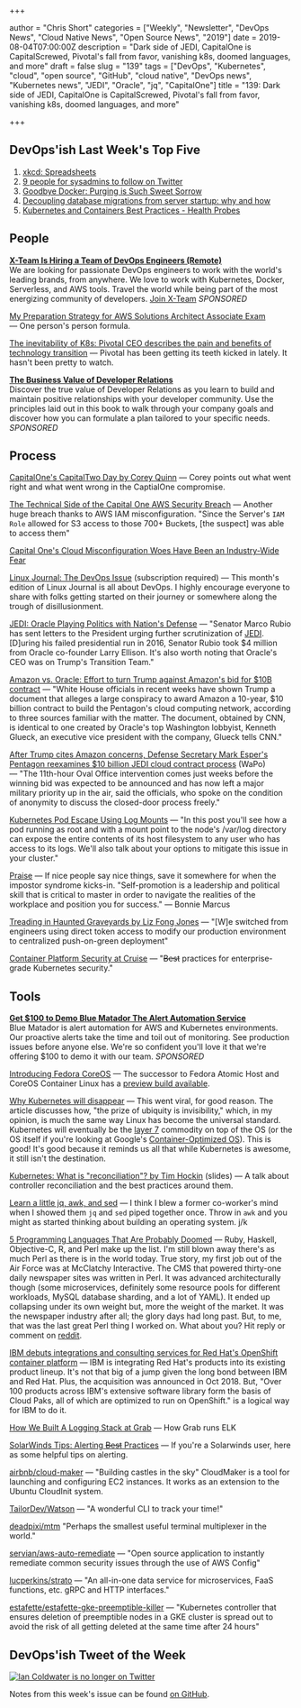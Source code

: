 +++

author = "Chris Short"
categories = ["Weekly", "Newsletter", "DevOps News", "Cloud Native News", "Open Source News", "2019"]
date = 2019-08-04T07:00:00Z
description = "Dark side of JEDI, CapitalOne is CapitalScrewed, Pivotal's fall from favor, vanishing k8s, doomed languages, and more"
draft = false
slug = "139"
tags = ["DevOps", "Kubernetes", "cloud", "open source", "GitHub", "cloud native", "DevOps news", "Kubernetes news", "JEDI", "Oracle", "jq", "CapitalOne"]
title = "139: Dark side of JEDI, CapitalOne is CapitalScrewed, Pivotal's fall from favor, vanishing k8s, doomed languages, and more"

+++

## DevOps'ish Last Week's Top Five

1. [xkcd: Spreadsheets](https://xkcd.com/2180/)
1. [9 people for sysadmins to follow on Twitter](https://opensource.com/article/19/7/twitter-sysadmins)
1. [Goodbye Docker: Purging is Such Sweet Sorrow](https://zwischenzugs.com/2019/07/27/goodbye-docker-purging-is-such-sweet-sorrow/)
1. [Decoupling database migrations from server startup: why and how](https://pythonspeed.com/articles/schema-migrations-server-startup/)
1. [Kubernetes and Containers Best Practices - Health Probes](https://www.magalix.com/blog/kubernetes-and-containers-best-practices-health-probes)

## People

[**X-Team Is Hiring a Team of DevOps Engineers (Remote)**](https://cshort.co/2GImsty)  
We are looking for passionate DevOps engineers to work with the world's leading brands, from anywhere. We love to work with Kubernetes, Docker, Serverless, and AWS tools. Travel the world while being part of the most energizing community of developers. [Join X-Team](https://x-team.com/remote-devops-engineer-jobs/?utm_source=devopsish&utm_medium=email-ad) *SPONSORED*

[My Preparation Strategy for AWS Solutions Architect Associate Exam](https://sumit-ghosh.com/articles/aws-solutions-architect-associate-preparation/) — One person's person formula.

[The inevitability of K8s: Pivotal CEO describes the pain and benefits of technology transition](https://www.theregister.co.uk/2019/07/29/pivotal_ceo_interview/) — Pivotal has been getting its teeth kicked in lately. It hasn't been pretty to watch.

[**The Business Value of Developer Relations**](https://cshort.co/2K9XsgV)  
Discover the true value of Developer Relations as you learn to build and maintain positive relationships with your developer community. Use the principles laid out in this book to walk through your company goals and discover how you can formulate a plan tailored to your specific needs. *SPONSORED*

## Process

[CapitalOne's CapitalTwo Day by Corey Quinn](https://www.lastweekinaws.com/blog/capitalones-capitaltwo-day/) — Corey points out what went right and what went wrong in the CaptialOne compromise.

[The Technical Side of the Capital One AWS Security Breach](https://start.jcolemorrison.com/the-technical-side-of-the-capital-one-aws-security-breach/) — Another huge breach thanks to AWS IAM misconfiguration. "Since the Server's `IAM Role` allowed for S3 access to those 700+ Buckets, [the suspect] was able to access them"

[Capital One's Cloud Misconfiguration Woes Have Been an Industry-Wide Fear](https://thenewstack.io/capital-ones-cloud-misconfiguration-woes-have-been-an-industry-wide-fear/)

[Linux Journal: The DevOps Issue](https://www.linuxjournal.com/content/devops-issue?utm_source=devopsish&utm_medium=newsletter&utm_campaign=139) (subscription required) — This month's edition of Linux Journal is all about DevOps. I highly encourage everyone to share with folks getting started on their journey or somewhere along the trough of disillusionment.

[JEDI: Oracle Playing Politics with Nation's Defense](https://chrisshort.net/use-the-force-larry-oracle-playing-politics-with-nations-defense/?utm_source=devopsish&utm_medium=newsletter&utm_campaign=139) — "Senator Marco Rubio has sent letters to the President urging further scrutinization of [JEDI](https://devopsish.com/tags/jedi/). [D]uring his failed presidential run in 2016, Senator Rubio took $4 million from Oracle co-founder Larry Ellison. It's also worth noting that Oracle's CEO was on Trump's Transition Team."

[Amazon vs. Oracle: Effort to turn Trump against Amazon's bid for $10B contract](https://www.cnn.com/2019/07/26/politics/oracle-trump-amazon-defense-contract-conspiracy/index.html) — "White House officials in recent weeks have shown Trump a document that alleges a large conspiracy to award Amazon a 10-year, $10 billion contract to build the Pentagon's cloud computing network, according to three sources familiar with the matter. The document, obtained by CNN, is identical to one created by Oracle's top Washington lobbyist, Kenneth Glueck, an executive vice president with the company, Glueck tells CNN."

[After Trump cites Amazon concerns, Defense Secretary Mark Esper's Pentagon reexamines $10 billion JEDI cloud contract process](https://www.washingtonpost.com/business/2019/08/01/after-trump-cites-amazon-concerns-pentagon-re-examines-billion-jedi-cloud-contract-process/?utm_term=.4efc4954fd9a) (WaPo) — "The 11th-hour Oval Office intervention comes just weeks before the winning bid was expected to be announced and has now left a major military priority up in the air, said the officials, who spoke on the condition of anonymity to discuss the closed-door process freely."

[Kubernetes Pod Escape Using Log Mounts](https://blog.aquasec.com/kubernetes-security-pod-escape-log-mounts) — "In this post you'll see how a pod running as root and with a mount point to the node's /var/log directory can expose the entire contents of its host filesystem to any user who has access to its logs. We'll also talk about your options to mitigate this issue in your cluster."

[Praise](https://devopsish.com/praise/) — If nice people say nice things, save it somewhere for when the impostor syndrome kicks-in. "Self-promotion is a leadership and political skill that is critical to master in order to navigate the realities of the workplace and position you for success." ― Bonnie Marcus

[Treading in Haunted Graveyards by Liz Fong Jones](https://www.honeycomb.io/blog/treading-in-haunted-graveyards/) — "[W]e switched from engineers using direct token access to modify our production environment to centralized push-on-green deployment"

[Container Platform Security at Cruise](https://medium.com/cruise/container-platform-security-7a3057a27663) — "~~Best~~ practices for enterprise-grade Kubernetes security."

## Tools

[**Get $100 to Demo Blue Matador The Alert Automation Service**](https://cshort.co/2YKgZg4)  
Blue Matador is alert automation for AWS and Kubernetes environments. Our proactive alerts take the time and toil out of monitoring. See production issues before anyone else. We're so confident you'll love it that we're offering $100 to demo it with our team. *SPONSORED*

[Introducing Fedora CoreOS](https://fedoramagazine.org/introducing-fedora-coreos/) — The successor to Fedora Atomic Host and CoreOS Container Linux has a [preview build available](https://getfedora.org/en/coreos/download/).

[Why Kubernetes will disappear](https://levelup.gitconnected.com/why-kubernetes-will-disappear-10ffcfb39f01?gi=9107aafda7ae) — This went viral, for good reason. The article discusses how, "the prize of ubiquity is invisibility," which, in my opinion, is much the same way Linux has become the universal standard. Kubernetes will eventually be the [layer 7](https://chrisshort.net/drawings/osi-model/) commodity on top of the OS (or the OS itself if you're looking at Google's [Container-Optimized OS](https://cloud.google.com/container-optimized-os/docs/)). This is good! It's good because it reminds us all that while Kubernetes is awesome, it still isn't the destination.

[Kubernetes: What is "reconciliation"? by Tim Hockin](https://speakerdeck.com/thockin/kubernetes-what-is-reconciliation) (slides) — A talk about controller reconciliation and the best practices around them.

[Learn a little jq, awk, and sed](https://letterstoanewdeveloper.com/2019/07/29/learn-a-little-jq-awk-and-sed/) — I think I blew a former co-worker's mind when I showed them `jq` and `sed` piped together once. Throw in `awk` and you might as started thinking about building an operating system. j/k

[5 Programming Languages That Are Probably Doomed](https://insights.dice.com/2019/07/29/5-programming-languages-probably-doomed/?utm_source=devopsish&utm_medium=newsletter&utm_campaign=139) — Ruby, Haskell, Objective-C, R, and Perl make up the list. I'm still blown away there's as much Perl as there is in the world today. True story, my first job out of the Air Force was at McClatchy Interactive. The CMS that powered thirty-one daily newspaper sites was written in Perl. It was advanced architecturally though (some microservices, definitely some resource pools for different workloads, MySQL database sharding, and a lot of YAML). It ended up collapsing under its own weight but, more the weight of the market. It was the newspaper industry after all; the glory days had long past. But, to me, that was the last great Perl thing I worked on. What about you? Hit reply or comment on [reddit](https://reddit.com/r/devopsish/).

[IBM debuts integrations and consulting services for Red Hat's OpenShift container platform](https://venturebeat.com/2019/08/01/ibm-debuts-integrations-and-consulting-services-for-red-hats-openshift-container-platform/) — IBM is integrating Red Hat's products into its existing product lineup. It's not that big of a jump given the long bond between IBM and Red Hat. Plus, the acquisition was announced in Oct 2018. But, "Over 100 products across IBM's extensive software library form the basis of Cloud Paks, all of which are optimized to run on OpenShift." is a logical way for IBM to do it.

[How We Built A Logging Stack at Grab](https://engineering.grab.com/how-built-logging-stack) — How Grab runs ELK

[SolarWinds Tips: Alerting ~~Best~~ Practices](https://loop1.com/swblog/solarwinds-tip-alerting-best-practices/) — If you're a Solarwinds user, here as some helpful tips on alerting.

[airbnb/cloud-maker](https://github.com/airbnb/cloud-maker) — "Building castles in the sky" CloudMaker is a tool for launching and configuring EC2 instances. It works as an extension to the Ubuntu CloudInit system.

[TailorDev/Watson](https://github.com/TailorDev/Watson) — "A wonderful CLI to track your time!"

[deadpixi/mtm](https://github.com/deadpixi/mtm) "Perhaps the smallest useful terminal multiplexer in the world."

[servian/aws-auto-remediate](https://github.com/servian/aws-auto-remediate) — "Open source application to instantly remediate common security issues through the use of AWS Config"

[lucperkins/strato](https://github.com/lucperkins/strato) — "An all-in-one data service for microservices, FaaS functions, etc. gRPC and HTTP interfaces."

[estafette/estafette-gke-preemptible-killer](https://github.com/estafette/estafette-gke-preemptible-killer) — "Kubernetes controller that ensures deletion of preemptible nodes in a GKE cluster is spread out to avoid the risk of all getting deleted at the same time after 24 hours"

## DevOps'ish Tweet of the Week

[![Ian Coldwater is no longer on Twitter](https://shortcdn.com/devopsish/139-tweet-of-the-week.png)](https://twitter.com/ChrisShort/status/1172851064862887936)

Notes from this week's issue can be found [on GitHub](https://github.com/chris-short/devopsish.com).
